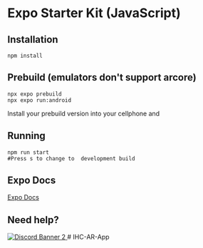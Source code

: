 # Expo Starter Kit (JavaScript)

## Installation

```shell
npm install
```

## Prebuild (emulators don't support arcore)

```shell
npx expo prebuild
npx expo run:android
```
Install your prebuild version into your cellphone and 

## Running
```shell
npm run start
#Press s to change to  development build
```

## Expo Docs

[Expo Docs](https://docs.expo.dev/)

## Need help?

<a href="https://discord.gg/H3ksm5NhzT">
   <img src="https://discordapp.com/api/guilds/774471080713781259/widget.png?style=banner2" alt="Discord Banner 2"/>
</a>
# IHC-AR-App
